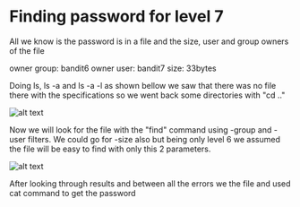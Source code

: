 # Finding password for level 7

All we know is the password is in a file and the size, user and group owners of the file

owner group: bandit6
owner user: bandit7
size: 33bytes

Doing ls, ls -a and ls -a -l as shown bellow we saw that there was no file there with the specifications so we went back some directories with "cd .."

![alt text](images/8.png)


Now we will look for the file with the "find" command using -group and -user filters. We could go for -size also but being only level 6 we assumed the file will be easy to find with only this 2 parameters.

![alt text](images/9.png)


After looking through results and between all the errors we the file and used cat command to get the password
